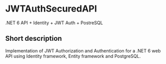 # JWTAuthSecuredAPI
.NET 6 API + Identity + JWT Auth + PostreSQL

## Short description
Implementation of JWT Authorization and Authentication for a .NET 6 web API using Identity framework, Entity framework and PostgreSQL.
